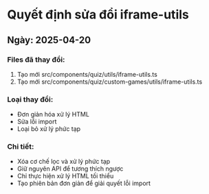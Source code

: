 
# Quyết định sửa đổi iframe-utils

## Ngày: 2025-04-20

### Files đã thay đổi:
1. Tạo mới src/components/quiz/utils/iframe-utils.ts
2. Tạo mới src/components/quiz/custom-games/utils/iframe-utils.ts

### Loại thay đổi:
- Đơn giản hóa xử lý HTML
- Sửa lỗi import
- Loại bỏ xử lý phức tạp

### Chi tiết:
- Xóa cơ chế lọc và xử lý phức tạp
- Giữ nguyên API để tương thích ngược
- Chỉ thực hiện xử lý HTML tối thiểu
- Tạo phiên bản đơn giản để giải quyết lỗi import

